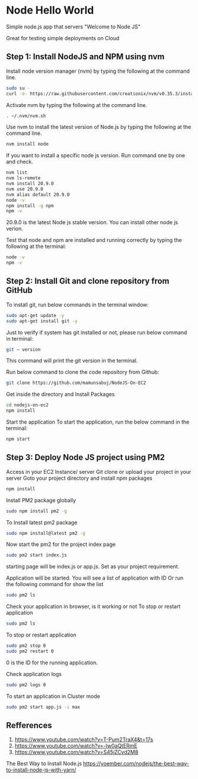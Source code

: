# Node Hello World

Simple node.js app that servers "Welcome to Node JS"

Great for testing simple deployments on Cloud

## Step 1: Install NodeJS and NPM using nvm

Install node version manager (nvm) by typing the following at the command line.

```bash
sudo su -
curl -o- https://raw.githubusercontent.com/creationix/nvm/v0.35.3/install.sh | bash
```

Activate nvm by typing the following at the command line.

```bash
. ~/.nvm/nvm.sh
```

Use nvm to install the latest version of Node.js by typing the following at the command line.

```bash
nvm install node
```

If you want to install a specific node js version. Run command one by one and check.

```bash
nvm list
nvm ls-remote
nvm install 20.9.0
nvm use 20.9.0
nvm alias default 20.9.0
node -v
npm install -g npm
npm -v
```

20.9.0 is the latest Node js stable version. You can install other node js verion.

Test that node and npm are installed and running correctly by typing the following at the terminal:

```bash
node -v
npm -v
```

## Step 2: Install Git and clone repository from GitHub

To install git, run below commands in the terminal window:

```bash
sudo apt-get update -y
sudo apt-get install git -y
```

Just to verify if system has git installed or not, please run below command in terminal:

```bash
git — version
```

This command will print the git version in the terminal.

Run below command to clone the code repository from Github:

```bash
git clone https://github.com/mamunsabuj/NodeJS-On-EC2
```

Get inside the directory and Install Packages

```bash
cd nodejs-on-ec2
npm install
```

Start the application
To start the application, run the below command in the terminal:

```bash
npm start
```

## Step 3: Deploy Node JS project using PM2

Access in your EC2 Instance/ server
Git clone or upload your project in your server
Goto your project directory and install npm packages

```bash
npm install
```

Install PM2 package globally

```bash
sudo npm install pm2 -g
```

To Install latest pm2 package

```bash
sudo npm install@latest pm2 -g
```

Now start the pm2 for the project index page

```bash
sudo pm2 start index.js
```

starting page will be index.js or app.js. Set as your project requirement.

Application will be started. You will see a list of application with ID
Or run the following command for show the list

```bash
sudo pm2 ls
```

Check your application in browser, is it working or not
To stop or restart application

```bash
sudo pm2 ls
```

To stop or restart application

```bash
sudo pm2 stop 0
sudo pm2 restart 0
```

0 is the ID for the running application.

Check application logs

```bash
sudo pm2 logs 0
```

To start an application in Cluster mode

```bash
sudo pm2 start app.js -i max
```

## Refferences

1. https://www.youtube.com/watch?v=T-Pum2TraX4&t=17s
2. https://www.youtube.com/watch?v=-Iw0aQtERmE
3. https://www.youtube.com/watch?v=S45jZCvd2M8

The Best Way to Install Node.js
https://yoember.com/nodejs/the-best-way-to-install-node-js-with-yarn/
